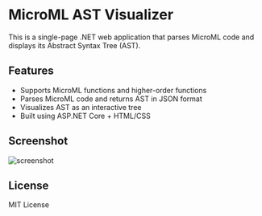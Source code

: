 # MicroML AST Visualizer

This is a single-page .NET web application that parses MicroML code and displays its Abstract Syntax Tree (AST).

## Features
- Supports MicroML functions and higher-order functions
- Parses MicroML code and returns AST in JSON format
- Visualizes AST as an interactive tree
- Built using ASP.NET Core + HTML/CSS

## Screenshot
![screenshot](screenshots/sample.png)

## License
MIT License